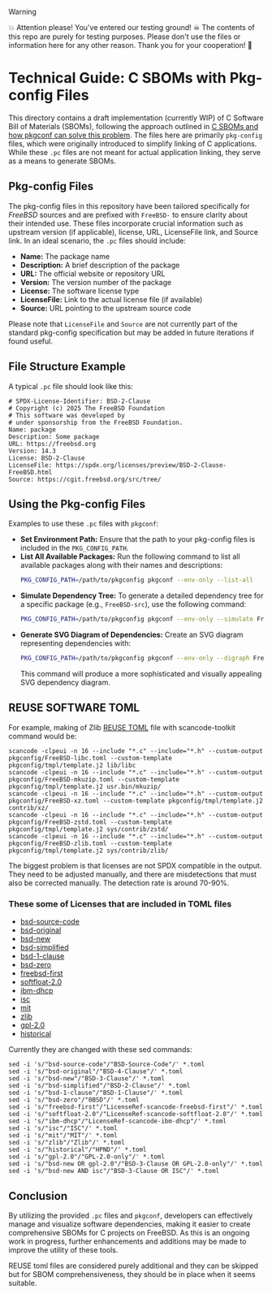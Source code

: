 > [!WARNING]
> 💥 Attention please! You've entered our testing ground! ☠ The contents of this repo are purely for testing purposes. Please don't use the files or information here for any other reason. Thank you for your cooperation! 🌟

# Technical Guide: C SBOMs with Pkg-config Files

This directory contains a draft implementation (currently WIP) of C Software Bill of Materials (SBOMs), following the approach outlined in [C SBOMs and how pkgconf can solve this 
problem](https://ariadne.space/2025/02/08/c-sboms-and-how-pkgconf.html). The files here are primarily `pkg-config` files, which were originally introduced to simplify linking of C applications. While 
these `.pc` files are not meant for actual application linking, they serve as a means to generate SBOMs.

## Pkg-config Files

The pkg-config files in this repository have been tailored specifically for *FreeBSD* sources and are prefixed with `FreeBSD-` to ensure clarity about their intended use. These files incorporate crucial 
information such as upstream version (if applicable), license, URL, LicenseFile link, and Source link. In an ideal scenario, the `.pc` files should include:

 * **Name:** The package name
 * **Description:** A brief description of the package
 * **URL:** The official website or repository URL
 * **Version:** The version number of the package
 * **License:** The software license type
 * **LicenseFile:** Link to the actual license file (if available)
 * **Source:** URL pointing to the upstream source code

Please note that `LicenseFile` and `Source` are not currently part of the standard pkg-config specification but may be added in future iterations if found useful.

## File Structure Example

A typical `.pc` file should look like this:

```plaintext
# SPDX-License-Identifier: BSD-2-Clause
# Copyright (c) 2025 The FreeBSD Foundation
# This software was developed by
# under sponsorship from the FreeBSD Foundation.
Name: package
Description: Some package
URL: https://freebsd.org
Version: 14.3
License: BSD-2-Clause
LicenseFile: https://spdx.org/licenses/preview/BSD-2-Clause-FreeBSD.html
Source: https://cgit.freebsd.org/src/tree/
```

## Using the Pkg-config Files

Examples to use these `.pc` files with `pkgconf`:

 * **Set Environment Path:**
   Ensure that the path to your pkg-config files is included in the `PKG_CONFIG_PATH`.
 * **List All Available Packages:**
   Run the following command to list all available packages along with their names and descriptions:
   ```bash
   PKG_CONFIG_PATH=/path/to/pkgconfig pkgconf --env-only --list-all
   ```
 * **Simulate Dependency Tree:**
   To generate a detailed dependency tree for a specific package (e.g., `FreeBSD-src`), use the following command:
   ```bash
   PKG_CONFIG_PATH=/path/to/pkgconfig pkgconf --env-only --simulate FreeBSD-src
   ```
 * **Generate SVG Diagram of Dependencies:**
   Create an SVG diagram representing dependencies with:
   ```bash
   PKG_CONFIG_PATH=/path/to/pkgconfig pkgconf --env-only --digraph FreeBSD-src | dot -Tsvg > output.svg
   ```
   This command will produce a more sophisticated and visually appealing SVG dependency diagram.


## REUSE SOFTWARE TOML

For example, making of Zlib [REUSE TOML](https://reuse.software/) file with scancode-toolkit command would be:
```
scancode -clpeui -n 16 --include "*.c" --include="*.h" --custom-output pkgconfig/FreeBSD-libc.toml --custom-template pkgconfig/tmpl/template.j2 lib/libc
scancode -clpeui -n 16 --include "*.c" --include="*.h" --custom-output pkgconfig/FreeBSD-mkuzip.toml --custom-template pkgconfig/tmpl/template.j2 usr.bin/mkuzip/
scancode -clpeui -n 16 --include "*.c" --include="*.h" --custom-output pkgconfig/FreeBSD-xz.toml --custom-template pkgconfig/tmpl/template.j2 contrib/xz/
scancode -clpeui -n 16 --include "*.c" --include="*.h" --custom-output pkgconfig/FreeBSD-zstd.toml --custom-template pkgconfig/tmpl/template.j2 sys/contrib/zstd/
scancode -clpeui -n 16 --include "*.c" --include="*.h" --custom-output pkgconfig/FreeBSD-zlib.toml --custom-template pkgconfig/tmpl/template.j2 sys/contrib/zlib/
```

The biggest problem is that licenses are not SPDX compatible in the output. They need to be adjusted manually, and there are misdetections
that must also be corrected manually. The detection rate is around 70-90%.

### These some of Licenses that are included in TOML files

 * [bsd-source-code](https://scancode-licensedb.aboutcode.org/bsd-source-code.html)
 * [bsd-original](https://scancode-licensedb.aboutcode.org/bsd-original.html)
 * [bsd-new](https://scancode-licensedb.aboutcode.org/bsd-new.html)
 * [bsd-simplified](https://scancode-licensedb.aboutcode.org/bsd-simplified.html)
 * [bsd-1-clause](https://scancode-licensedb.aboutcode.org/bsd-1-clause.html)
 * [bsd-zero](https://scancode-licensedb.aboutcode.org/bsd-zero.html)
 * [freebsd-first](https://scancode-licensedb.aboutcode.org/freebsd-first.html)
 * [softfloat-2.0](https://scancode-licensedb.aboutcode.org/softfloat-2.0.html)
 * [ibm-dhcp](https://scancode-licensedb.aboutcode.org/ibm-dhcp.html)
 * [isc](https://scancode-licensedb.aboutcode.org/isc.html)
 * [mit](https://scancode-licensedb.aboutcode.org/mit.html)
 * [zlib](https://scancode-licensedb.aboutcode.org/zlib.html)
 * [gpl-2.0](https://scancode-licensedb.aboutcode.org/gpl-2.0.html)
 * [historical](https://scancode-licensedb.aboutcode.org/historical.html)

Currently they are changed with these sed commands:
```
sed -i 's/"bsd-source-code"/"BSD-Source-Code"/' *.toml
sed -i 's/"bsd-original"/"BSD-4-Clause"/' *.toml
sed -i 's/"bsd-new"/"BSD-3-Clause"/' *.toml
sed -i 's/"bsd-simplified"/"BSD-2-Clause"/' *.toml
sed -i 's/"bsd-1-clause"/"BSD-1-Clause"/' *.toml
sed -i 's/"bsd-zero"/"0BSD"/' *.toml
sed -i 's/"freebsd-first"/"LicenseRef-scancode-freebsd-first"/' *.toml
sed -i 's/"softfloat-2.0"/"LicenseRef-scancode-softfloat-2.0"/' *.toml
sed -i 's/"ibm-dhcp"/"LicenseRef-scancode-ibm-dhcp"/' *.toml
sed -i 's/"isc"/"ISC"/' *.toml
sed -i 's/"mit"/"MIT"/' *.toml
sed -i 's/"zlib"/"Zlib"/' *.toml
sed -i 's/"historical"/"HPND"/' *.toml
sed -i 's/"gpl-2.0"/"GPL-2.0-only"/' *.toml
sed -i 's/"bsd-new OR gpl-2.0"/"BSD-3-Clause OR GPL-2.0-only"/' *.toml
sed -i 's/"bsd-new AND isc"/"BSD-3-Clause OR ISC"/' *.toml

```

## Conclusion

By utilizing the provided `.pc` files and `pkgconf`, developers can effectively manage and visualize software dependencies, making it easier to create comprehensive SBOMs for C projects on FreeBSD. As 
this is an ongoing work in progress, further enhancements and additions may be made to improve the utility of these tools.

REUSE toml files are considered purely additional and they can be skipped but for SBOM comprehensiveness, they should be in place when it seems suitable.

